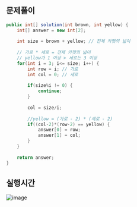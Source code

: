 ## 문제풀이
``` java
public int[] solution(int brown, int yellow) {
    int[] answer = new int[2];
    
    int size = brown + yellow; // 전체 카펫의 넓이
        
    // 가로 * 세로 = 전체 카펫의 넓이
    // yellow가 1 이상 > 세로는 3 이상
    for(int i = 3; i<= size; i++) {
        int row = i; // 가로
        int col = 0; // 세로
        
        if(size%i != 0) {
            continue;
        }
        
        col = size/i;
        
        //yellow = (가로 - 2) * (세로 - 2)
        if((col-2)*(row-2) == yellow) {
            answer[0] = row;
            answer[1] = col;
        }
    }
    
    return answer;
}
```
## 실행시간
![image](https://github.com/annie9434/CNFCodingTest/assets/68459439/404cb6ed-43b6-4f61-9842-1fd3e5a87b62)
